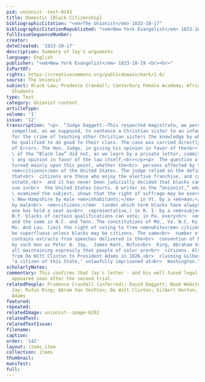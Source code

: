 ```yaml
---
pid: unionist--text-0143
title: Domestic [Black Citizenship]
bibliographicCitation: "<em>The Unionist</em> 1833-10-17"
bibliographicCitationRepublished: "<em>New York Evangelist</em> 1833-10-19 <br><br>"
fullIssueSequenceNumber: 
creator: 
dateCreated: '1833-10-17'
description: Summary of Jay's arguments
language: English
publisher: "<em>New York Evangelist</em> 1833-10-19 <br><br>"
IsPartOf: 
rights: https://creativecommons.org/publicdomain/mark/1.0/
source: The Unionist
subject: Black Law; Prudence Crandall; Canterbury Female Academy; African-American
  Students
type: Text
category: Unionist content
articleType: 
volume: '1'
issue: '12'
transcription: "<p>  “Judge Daggett.—This respected magistrate, we perceive, was not
  compelled, as we supposed, to sentence a Christian sister to an infamous punishment
  for the crime of teaching other Christian sisters the knowledge by which they could
  be qualified to do good to their class. The case was carried directly to the Court
  of Errors. The Hon. Judge, in giving his opinion in favor of the<br>  <em>constitutionality</em>
  \ of the “Black law” did not, as we learn by a private letter, commit himself to<br>
  \ any opinion in favor of the law itself.<br></p><p>  The question of constitutionality
  turned mainly upon this point, whether the<br>  persons affected by the law are
  <em>citizens</em> of the United States. The judge relied on the definition in Webster,
  that<br>  citizens are those who enjoy the elective franchise, and can hold real
  estate,<br>  and it has never been judicially decided that blacks can do this, or
  sue in<br>  the United States Courts. A writer in the “Unionist,” who seems to have<br>
  \ examined the subject, shows that the right of suffrage may be exercised in<br>
  \ New-Hampshire by male <em>inhabitants;</em>  in Vt. by a <em>man;</em> in Mass.
  by male<br>  <em>citizens;</em>  (under which term blacks have always voted, and
  one has held a seat as<br>  representative,) in R. I. by a <em>subject;</em>  in
  N.Y. blacks of certain qualifications can vote; in Pa. every<br>  <em>freeman,</em>
  and the same in N.C. and Tenn. The constitutions of Md., Va. N.C. Ky. Ala.<br>  Miss.
  Mo. And Lou. limit the right of voting to free <em>white</em> citizens, which would
  be superfluous unless blacks may be citizens. The same<br>  number of the Unionist
  contains extracts from speeches delivered in the<br>  convention of New-York, 1821,
  by such men as Peter A. Jay,  James Kent, Rufus<br>  King, Abraham Van Vechten,
  all maintaining expressly that people of color are<br>  citizens. Also a letter
  from De Witt Clinton to President Adams in 1826,<br>  claiming Gilbert Horton as
  ‘a citizen of this State,’ unlawfully imprisoned at<br>  Washington.”<br></p>"
scholarlyNotes: 
commentary: This confirms that Jay's letter - and his well-tuned legal arguments -
  appeared soon after the second trial.
relatedPeople: Prudence Crandall (inferred); David Daggett; Noah Webster; Peter A.
  Jay; Rufus King; Abram Van Vechten; De Witt Clinton; Gilbert Horton; John Quincy
  Adams
featured: 
repeated: 
relatedImage: unionist--image-0202
relatedText: 
relatedTextIssue: 
filename: 
caption: 
order: '142'
layout: items_item
collection: items
thumbnail: 
manifest: 
full: 
---
```

